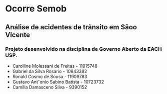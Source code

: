 # Ocorre Semob
## Análise de acidentes de trânsito em Sãoo Vicente
### Projeto desenvolvido na disciplina de Governo Aberto da EACH USP.

- Carolline Molessani de Freitas - 11915748
- Gabriel da Silva Rosario - 10843382
- Ronald Cosmo de Sousa - 11909783
- Gustavo Antˆonio Sabino Batista - 10723732
- Camilla Damasceno Silva - 9390152
